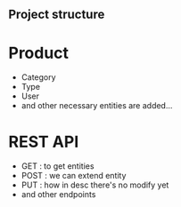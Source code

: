 ## Project structure
# Product
* Category
* Type
* User
* and other necessary entities are added...

# REST API
* GET : to get entities
* POST : we can extend entity
* PUT : how in desc there's no modify yet
* and other endpoints